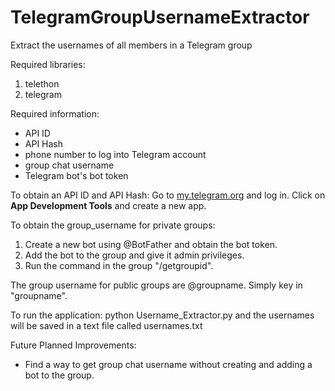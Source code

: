 # TelegramGroupUsernameExtractor
Extract the usernames of all members in a Telegram group

Required libraries:
  1. telethon
  2. telegram

Required information:
- API ID
- API Hash
- phone number to log into Telegram account
- group chat username
- Telegram bot's bot token

To obtain an API ID and API Hash:
  Go to [my.telegram.org]([https://my.telegram.org/]) and log in. Click on **App Development Tools** and create a new app.

To obtain the group_username for private groups:
  1. Create a new bot using @BotFather and obtain the bot token.
  2. Add the bot to the group and give it admin privileges.
  3. Run the command in the group "/getgroupid".
     
The group username for public groups are @groupname. Simply key in "groupname".

To run the application:
python Username_Extractor.py and the usernames will be saved in a text file called usernames.txt


Future Planned Improvements:
- Find a way to get group chat username without creating and adding a bot to the group.
